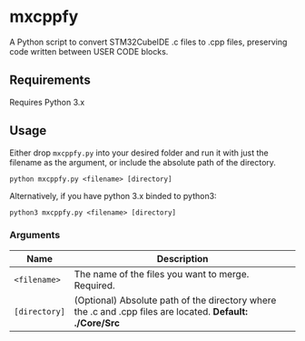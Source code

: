 # mxcppfy
A Python script to convert STM32CubeIDE .c files to .cpp files, preserving code written between USER CODE blocks.

## Requirements
Requires Python 3.x

## Usage
Either drop `mxcppfy.py` into your desired folder and run it with just the filename as the argument, or include the absolute path of the directory.
```
python mxcppfy.py <filename> [directory]
```
Alternatively, if you have python 3.x binded to python3:
```
python3 mxcppfy.py <filename> [directory]
```
### Arguments
| Name      | Description |
| ----------- | ----------- |
| `<filename>`      | The name of the files you want to merge. Required. |
| `[directory]`  | (Optional) Absolute path of the directory where the .c and .cpp files are located. **Default: ./Core/Src** |
